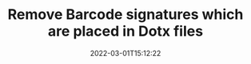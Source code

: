 ---
############################# Static ############################
layout: "auto-gen-signature"
date: 2022-03-01T15:12:22
draft: false
operation: Delete
signaturetype: Barcode
fileformat: Dotx
productName: .NET
lang: en
productCode: net
otherformats: pdf doc docx docm dot dotm dotx odt ott rtf xls xlsx xlsm xlsb csv ods ots xltx xltm ppt pptx pps ppsx odp otp potx potm pptm ppsm
breadcrumb: Put Barcode signature on Dotx for C#

############################# Head ############################
head_title: "Delete Barcode signatures from Dotx files via C#"
head_description: "Deletion of specific Barcode signatures from signed Dotx documents might be performed easily with short .NET code."

############################# Header ############################
title: "Remove Barcode signatures which are placed in Dotx files"
description: "Delete various Barcode signatures from Dotx documents. Removing Barcode signatures requires simple C# code."
bg_image: "https://cms.admin.containerize.com/templates/aspose/App_Themes/V3/images/bg/header1.png"
bg_overlay: false
button:
    enable: true

############################# SubMenu ############################
submenu:
    enable: true

    left:
        img_alt: "GroupDocs.Signature for .NET"
        image: "https://cms.admin.containerize.com/templates/groupdocs/images/product-logos/90x90-noborder/groupdocs-signature-net.png"
        product: "GroupDocs.Signature"
        platform: ".NET"



############################# About ############################
about:
    enable: true
    title: "Get information about GroupDocs.Signature for .NET API features"
    content: |
        [GroupDocs.Signature for .NET](https://products.groupdocs.com/signature/net/) API provides many ways to process your documents using electronic signatures. Digital signatures like texts, images, digital certificates, barcodes, QR-codes, stamps or metadata are available. Customers have possibility to add, delete, update, verify or search digital signatures at PDFs, MS Word documents, MS Excel workbooks, MS PowerPoint presentations, Adobe Photoshop files and various image formats. A vast number of useful features and settings are provided.
    

############################# Steps ############################
steps:
    enable: true
    title_left: "How to remove Barcode signatures from your Dotx document"
    content_left: |
        [GroupDocs.Signature for .NET](https://products.groupdocs.com/signature/net/) provides useful feature for clearing Dotx documents of Barcode signatures with a few lines of code.
        
        * Firstly, instantiate Signature object passing path to your document as a constructor parameter.
        * Then, create an appropriate signature object and set up its unique identifier.
        * After that, invoke Delete method passing signature object which must be deleted.
        * Finally, process operation results.

    title_right: "System Requirements"
    content_right: |
        GroupDocs.Signature for .NET are supported on all major platforms and operating systems. Before executing the code below, please make sure that you have the following prerequisites installed on your system.

        * Operating systems: Microsoft Windows, Linux, MacOS
        * Development environments: Microsoft Visual Studio, Xamarin, MonoDevelop
        * Frameworks: .NET Framework, .NET Standard, .NET Core, Mono
        * Download the latest version of GroupDocs.Signature for .NET from [Nuget](https://www.nuget.org/packages/groupdocs.signature)
         
    code: |
        ```csharp    
                
        // Set up input Dotx file
        string filePath = "input.dotx";

        // Instantiate Signature for input file
        using (GroupDocs.Signature.Signature signature = new GroupDocs.Signature.Signature(filePath))
        {
                // Id of signature which is supposed to be deleted
                // such Id may be obtained as result of search operation
                string id = "07f83369-318b-41ad-a843-732417b912c2";

                // provide signature features to delete
                // set up particular signature id
                BarcodeSignature signatureToDelete = new BarcodeSignature(id);

                // delete signature
                bool deleteResult = signature.Delete(signatureToDelete);

                // process deletion result
                if (deleteResult)
                {
                    Console.WriteLine("Signature was deleted successfully!");
                }
        }
        ```

############################# Demos ############################
demos:
    enable: true
    title: "Signing with Barcode signatures Live Demo"
    content: |
       Add various electronic signatures to Dotx file right now by visiting the [GroupDocs.Signature App](https://products.groupdocs.app/signature/family) website.          

############################# More Formats ############################
more_formats:
    enable: true
    title: "Delete your Barcode signatures with C#"
    content: |
        "Deletion of e-signatures which were added to various document formats. Remove signatures quickly without extra code."
    format: 
       
       
back_to_top:
    enable: true
---